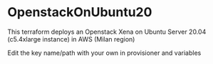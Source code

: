 # OpenstackOnUbuntu20

This terraform deploys an Openstack Xena on Ubuntu Server 20.04 (c5.4xlarge instance) in AWS (Milan region)

Edit the key name/path with your own in provisioner and variables
